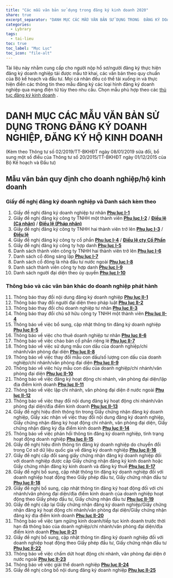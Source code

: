 ```yaml
---
title: "Các mẫu văn bản sử dụng trong đăng ký kinh doanh 2020"
share: true
excerpt_separator: "DANH MỤC CÁC MẪU VĂN BẢN SỬ DỤNG TRONG  ĐĂNG KÝ DOANH NGHIỆP, ĐĂNG KÝ HỘ KINH DOANH NĂM 2020"
categories:
  - Lybrary
tags:
  - tai-lieu
toc: true
toc_label: "Mục Lục"
toc_icon: "file-alt"
---
```


Tài liệu này nhằm cung cấp cho người nộp hồ sơ/người đăng ký thực hiện đăng ký doanh nghiệp tải được mẫu tờ khai, các văn bản theo quy chuẩn của Bộ kế hoạch và đầu tư. Mọi cá nhân đều có thể tải xuống in và thực hiện điền các thông tin theo mẫu đăng ký các loại hình đăng ký doanh nghiệp qua mạng điện tử tùy theo nhu cầu.
Chọn mẫu phù hợp theo các [thủ tục đăng ký kinh doanh](https://luatdangkykinhdoanh.com/tags/#thanhlapmoi) .

# DANH MỤC CÁC MẪU VĂN BẢN SỬ DỤNG TRONG  ĐĂNG KÝ DOANH NGHIỆP, ĐĂNG KÝ HỘ KINH DOANH

(Kèm theo Thông tư số 02/2019/TT-BKHĐT ngày 08/01/2019 sửa đổi, bổ sung một số điều của Thông tư số 20/2015/TT-BKHĐT ngày 01/12/2015 của Bộ Kế hoạch và Đầu tư) 

##   Mẫu văn bản quy định cho doanh nghiệp/hộ kinh doanh

### Giấy đề nghị đăng ký doanh nghiệp và Danh sách kèm theo
1. Giấy đề nghị đăng ký doanh nghiệp tư nhân  **[Phụ lục I-1](https://bit.ly/Phụ-lục-I-1)**
2.  Giấy đề nghị đăng ký công ty TNHH một thành viên  **[Phụ lục I-2](https://bit.ly/Phụ-lục-I-2)**  /  **[Điều lệ (Cá nhân)](https://bit.ly/Điều-lệ-Cá-nhân)** / **[Điều lệ (Pháp nhân)](https://bit.ly/Điều-lệ-Pháp-nhân)**
3. Giấy đề nghị đăng ký công ty TNHH hai thành viên trở lên **[Phụ lục I-3](https://bit.ly/Phụ-lục-I-3)** / **[Điều lệ](https://bit.ly/Điều-lệ)**
4. Giấy đề nghị đăng ký công ty cổ phần **[Phụ lục I-4](https://bit.ly/Phụ-lục-I-4)** / **[Điều lệ cty Cổ Phần](https://bit.ly/điều-lệ-cổ-phần)**
5. Giấy đề nghị đăng ký công ty hợp danh **[Phụ lục I-5](https://bit.ly/Phụ-lục-I-5)** 
6. Danh sách thành viên công ty TNHH hai thành viên trở lên **[Phụ lục I-6](https://bit.ly/Phụ-lục-I-6)**
7. Danh sách cổ đông sáng lập **[Phụ lục I-7](https://bit.ly/Phụ-lục-I-7)**
8. Danh sách cổ đông là nhà đầu tư nước ngoài  **[Phụ lục I-8](https://bit.ly/Phụ-lục-I-8)**
9. Danh sách thành viên công ty hợp danh **[Phụ lục I-9](https://bit.ly/Phụ-lục-I-9)**
10. Danh sách người đại diện theo ủy quyền  **[Phụ lục I-10](https://bit.ly/Phụ-lục-I-10)**
### Thông báo và các văn bản khác do doanh nghiệp phát hành
11. Thông báo thay đổi nội dung đăng ký doanh nghiệp **[Phụ lục II-1](https://bit.ly/Phụ-lục-II-1)**
12. Thông báo thay đổi người đại diện theo pháp luật **[Phụ lục II-2](https://bit.ly/Phụ-lục-II-2)**
13. Thông báo thay đổi chủ doanh nghiệp tư nhân **[Phụ lục II-3](https://bit.ly/Phụ-lục-II-3)**
14. Thông báo thay đổi chủ sở hữu công ty TNHH một thành viên **[Phụ lục II-4](https://bit.ly/Phụ-lục-II-4)**
15. Thông báo về việc bổ sung, cập nhật thông tin đăng ký doanh nghiệp **[Phụ lục II-5](https://bit.ly/Phụ-lục-II-5)**
16. Thông báo về việc cho thuê doanh nghiệp tư nhân **[Phụ lục II-6](https://bit.ly/Phụ-lục-II-6)**
17. Thông báo về việc chào bán cổ phần riêng lẻ **[Phụ lục II-7](https://bit.ly/Phụ-lục-II-7)**
18. Thông báo về việc sử dụng mẫu con dấu của doanh nghiệp/chi nhánh/văn phòng đại diện  **[Phụ lục II-8](https://bit.ly/Phụ-lục-II-08)**
19. Thông báo về việc thay đổi mẫu con dấu/số lượng con dấu của doanh nghiệp/chi nhánh/văn phòng đại diện **[Phụ lục II-9](https://bit.ly/Phụ-lục-II-09)**
20. Thông báo về việc hủy mẫu con dấu của doanh nghiệp/chi nhánh/văn phòng đại diện **[Phụ lục II-10](https://bit.ly/Phụ-lục-II-10)**
21. Thông báo về việc đăng ký hoạt động chi nhánh, văn phòng đại diện/lập địa điểm kinh doanh **[Phụ lục II-11](https://bit.ly/Phụ-lục-II-11)**
22. Thông báo về việc lập chi nhánh, văn phòng đại diện ở nước ngoài **[Phụ lục II-12](https://bit.ly/Phụ-lục-II-12)**
23. Thông báo về việc thay đổi nội dung đăng ký hoạt động chi nhánh/văn phòng đại diện/địa điểm kinh doanh **[Phụ lục II-13](https://bit.ly/Phụ-lục-II-13)**
24. Giấy đề nghị hiệu đính thông tin trong Giấy chứng nhận đăng ký doanh nghiệp, Giấy xác nhận về việc thay đổi nội dung đăng ký doanh nghiệp, Giấy chứng nhận đăng ký hoạt động chi nhánh, văn phòng đại diện, Giấy chứng nhận đăng ký địa điểm kinh doanh **[Phụ lục II-14](https://bit.ly/Phụ-lục-II-14)**
25. Thông báo về việc phản hồi thông tin đăng ký doanh nghiệp, tình trạng hoạt động doanh nghiệp **[Phụ lục II-15](https://bit.ly/Phụ-lục-II-15)**
26. Giấy đề nghị hiệu đính thông tin đăng ký doanh nghiệp do chuyển đổi trong Cơ sở dữ liệu quốc gia về đăng ký doanh nghiệp **[Phụ lục II-16](https://bit.ly/Phụ-lục-II-16)**
27. Giấy đề nghị cấp đổi sang giấy chứng nhận đăng ký doanh nghiệp đối với doanh nghiệp được cấp Giấy chứng nhận đăng ký kinh doanh hoặc Giấy chứng nhận đăng ký kinh doanh và đăng ký thuế **[Phụ lục II-17](https://bit.ly/Phụ-lục-II-17)**
28. Giấy đề nghị bổ sung, cập nhật thông tin đăng ký doanh nghiệp đối với doanh nghiệp hoạt động theo Giấy phép đầu tư, Giấy chứng nhận đầu tư **[Phụ lục II-18](https://bit.ly/Phụ-lục-II-18)**
29. Giấy đề nghị bổ sung, cập nhật thông tin đăng ký hoạt động đối với chi nhánh/văn phòng đại diện/địa điểm kinh doanh của doanh nghiệp hoạt động theo Giấy phép đầu tư, Giấy chứng nhận đầu tư **[Phụ lục II-19](https://bit.ly/Phụ-lục-II-19)**
30. Giấy đề nghị cấp lại Giấy chứng nhận đăng ký doanh nghiệp/Giấy chứng nhận đăng ký hoạt động chi nhánh/văn phòng đại diện/Giấy chứng nhận đăng ký địa điểm kinh doanh **[Phụ lục II-20](http://statis.dsp.vn/DPI/files/PH%E1%BB%A4%20L%E1%BB%A4C%20II-20.docx)**
31. Thông báo về việc tạm ngừng kinh doanh/tiếp tục kinh doanh trước thời hạn đã thông báo của doanh nghiệp/chi nhánh/văn phòng đại diện/địa điểm kinh doanh **[Phụ lục II-21](http://statis.dsp.vn/DPI/files/PH%E1%BB%A4%20L%E1%BB%A4C%20II-21.docx)**
32. Giấy đề nghị bổ sung, cập nhật thông tin đăng ký doanh nghiệp đối với doanh nghiệp hoạt động theo Giấy phép đầu tư, Giấy chứng nhận đầu tư **[Phụ lục II-22](http://statis.dsp.vn/DPI/files/PH%E1%BB%A4%20L%E1%BB%A4C%20II-22.docx)**
33. Thông báo về việc chấm dứt hoạt động chi nhánh, văn phòng đại diện ở nước ngoài **[Phụ lục II-23](http://statis.dsp.vn/DPI/files/PH%E1%BB%A4%20L%E1%BB%A4C%20II-23.docx)**
34. Thông báo về việc giải thể doanh nghiệp **[Phụ lục II-24](http://statis.dsp.vn/DPI/files/PH%E1%BB%A4%20L%E1%BB%A4C%20II-24.docx)**
35. Giấy đề nghị công bố nội dung đăng ký doanh nghiệp **[Phụ lục II-25](http://statis.dsp.vn/DPI/files/PH%E1%BB%A4%20L%E1%BB%A4C%20II-25.docx)**
